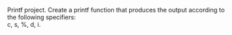Printf project. 
Create a printf function that produces the output according to the following specifiers:  
c, 
s, 
%, 
d, 
i. 
